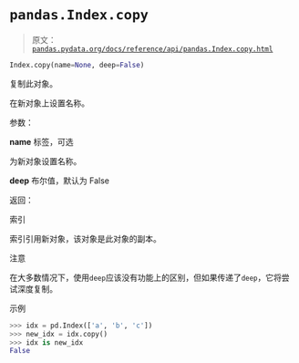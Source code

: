 # `pandas.Index.copy`

> 原文：[`pandas.pydata.org/docs/reference/api/pandas.Index.copy.html`](https://pandas.pydata.org/docs/reference/api/pandas.Index.copy.html)

```py
Index.copy(name=None, deep=False)
```

复制此对象。

在新对象上设置名称。

参数：

**name** 标签，可选

为新对象设置名称。

**deep** 布尔值，默认为 False

返回：

索引

索引引用新对象，该对象是此对象的副本。

注意

在大多数情况下，使用`deep`应该没有功能上的区别，但如果传递了`deep`，它将尝试深度复制。

示例

```py
>>> idx = pd.Index(['a', 'b', 'c'])
>>> new_idx = idx.copy()
>>> idx is new_idx
False 
```
